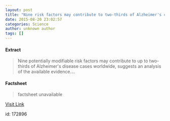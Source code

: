 ```yaml
---
layout: post
title: "Nine risk factors may contribute to two-thirds of Alzheimer's cases worldwide"
date: 2015-08-20 23:02:57
categories: Science
author: unknown author
tags: []
---
```



#### Extract
>Nine potentially modifiable risk factors may contribute to up to two-thirds of Alzheimer's disease cases worldwide, suggests an analysis of the available evidence....

#### Factsheet
>factsheet unavailable

[Visit Link](http://www.sciencedaily.com/releases/2015/08/150820190257.htm)

id:  172896


